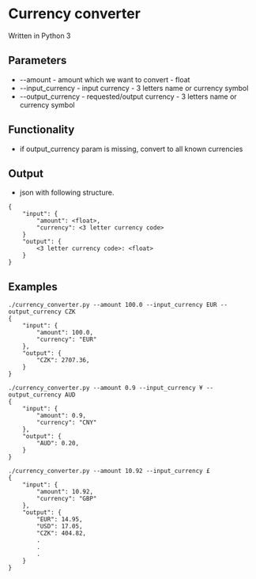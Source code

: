 # Currency converter

Written in Python 3

## Parameters
- --amount - amount which we want to convert - float
- --input_currency - input currency - 3 letters name or currency symbol
- --output_currency - requested/output currency - 3 letters name or currency symbol

## Functionality
- if output_currency param is missing, convert to all known currencies

## Output
- json with following structure.
```
{
    "input": {
        "amount": <float>,
        "currency": <3 letter currency code>
    }
    "output": {
        <3 letter currency code>: <float>
    }
}
```

## Examples

  ```
  ./currency_converter.py --amount 100.0 --input_currency EUR --output_currency CZK
  {   
      "input": {
          "amount": 100.0,
          "currency": "EUR"
      },
      "output": {
          "CZK": 2707.36,
      }
  }
  ```
  ```
  ./currency_converter.py --amount 0.9 --input_currency ¥ --output_currency AUD
  {   
      "input": {
          "amount": 0.9,
          "currency": "CNY"
      },
      "output": {
          "AUD": 0.20,
      }
  }
  ```
  ```
  ./currency_converter.py --amount 10.92 --input_currency £
  {
      "input": {
          "amount": 10.92,
          "currency": "GBP"
      },
      "output": {
          "EUR": 14.95,
          "USD": 17.05,
          "CZK": 404.82,
          .
          .
          .
      }
  }
  ```
